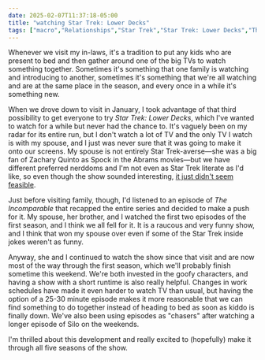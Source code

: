 ```yaml
---
date: 2025-02-07T11:37:18-05:00
title: "watching Star Trek: Lower Decks"
tags: ["macro","Relationships","Star Trek","Star Trek: Lower Decks","The Incomparable","Star Trek (2009 film)"]
---
```

Whenever we visit my in-laws, it's a tradition to put any kids who are present to bed and then gather around one of the big TVs to watch something together. Sometimes it's something that one family is watching and introducing to another, sometimes it's something that we're all watching and are at the same place in the season, and every once in a while it's something new. 

When we drove down to visit in January, I took advantage of that third possibility to get everyone to try *Star Trek: Lower Decks*, which I've wanted to watch for a while but never had the chance to. It's vaguely been on my radar for its entire run, but I don't watch a lot of TV and the only TV I watch is with my spouse, and I just was never sure that it was going to make it onto our screens. My spouse is not entirely Star Trek-averse—she was a big fan of Zachary Quinto as Spock in the Abrams movies—but we have different preferred nerddoms and I'm not even as Star Trek literate as I'd like, so even though the show sounded interesting, [it just didn't seem feasible](https://spencergreenhalgh.com/myself/2024-12-20-adding-star/).

Just before visiting family, though, I'd listened to an episode of *The Incomparable* that recapped the entire series and decided to make a push for it. My spouse, her brother, and I watched the first two episodes of the first season, and I think we all fell for it. It is a raucous and very funny show, and I think that won my spouse over even if some of the Star Trek inside jokes weren't as funny.

Anyway, she and I continued to watch the show since that visit and are now most of the way through the first season, which we'll probably finish sometime this weekend. We're both invested in the goofy characters, and having a show with a short runtime is also really helpful. Changes in work schedules have made it even harder to watch TV than usual, but having the option of a 25-30 minute episode makes it more reasonable that we can find something to do together instead of heading to bed as soon as kiddo is finally down. We've also been using episodes as "chasers" after watching a longer episode of Silo on the weekends. 

I'm thrilled about this development and really excited to (hopefully) make it through all five seasons of the show.